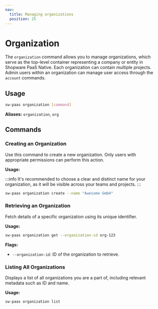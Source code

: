 ```yaml
---
nav:
  title: Managing organizations
  position: 25
---
```


# Organization

The `organization` command allows you to manage organizations, which serve as the top-level container representing a company or entity in Shopware PaaS Native. Each organization can contain multiple projects. Admin users within an organization can manage user access through the `account` commands.

## Usage

```sh
sw-paas organization [command]
```

**Aliases:**
`organization`, `org`

## Commands

### Creating an Organization

Use this command to create a new organization. Only users with appropriate permissions can perform this action.

**Usage:**

:::info
It's recommended to choose a clear and distinct name for your organization, as it will be visible across your teams and projects.
:::

```sh
sw-paas organization create --name "Awesome GmbH"
```

### Retrieving an Organization

Fetch details of a specific organization using its unique identifier.

**Usage:**

```sh
sw-paas organization get --organization-id org-123
```

**Flags:**

- `--organization-id`: ID of the organization to retrieve.

### Listing All Organizations

Displays a list of all organizations you are a part of, including relevant metadata such as ID and name.

**Usage:**

```sh
sw-paas organization list
```
